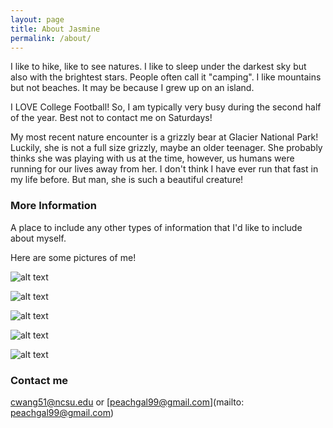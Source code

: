 ```yaml
---
layout: page
title: About Jasmine
permalink: /about/
---
```


I like to hike, like to see natures. I like to sleep under the darkest sky but also with the brightest stars. People often call it "camping". I like mountains but not beaches. It may be because I grew up on an island. 

I LOVE College Football! So, I am typically very busy during the second half of the year. Best not to contact me on Saturdays!

My most recent nature encounter is a grizzly bear at Glacier National Park! Luckily, she is not a full size grizzly, maybe an older teenager. She probably thinks she was playing with us at the time, however, us humans were running for our lives away from her. I don't think I have ever run that fast in my life before. But man, she is such a beautiful creature!

### More Information

A place to include any other types of information that I'd like to include about myself.

Here are some pictures of me!

![alt text](C:/Users/peach/Documents/ST558/ST558_blogpost2/jas1.png "Jas Pic 1")

![alt text](C:/Users/peach/Documents/ST558/ST558_blogpost2/jas2.png "Jas Pic 2")

![alt text](C:/Users/peach/Documents/ST558/ST558_blogpost2/jas3.png "Jas Pic 3")

![alt text](C:/Users/peach/Documents/ST558/ST558_blogpost2/jas4.png "Jas Pic 4")

![alt text](C:/Users/peach/Documents/ST558/ST558_blogpost2/jas5.png "Jas Pic 5")

### Contact me

[cwang51@ncsu.edu](mailto:cwang51@ncsu.edu) 
or 
[peachgal99@gmail.com](mailto: peachgal99@gmail.com)
